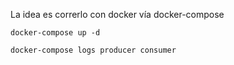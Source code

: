 La idea es correrlo con docker vía docker-compose

`docker-compose up -d`

`docker-compose logs producer consumer`
